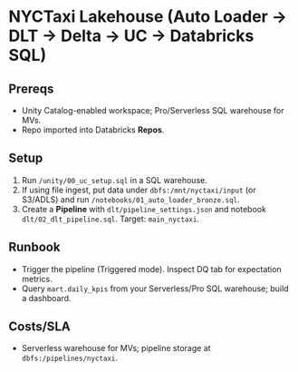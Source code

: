 # NYCTaxi Lakehouse (Auto Loader → DLT → Delta → UC → Databricks SQL)

## Prereqs
- Unity Catalog-enabled workspace; Pro/Serverless SQL warehouse for MVs.
- Repo imported into Databricks **Repos**.

## Setup
1. Run `/unity/00_uc_setup.sql` in a SQL warehouse.
2. If using file ingest, put data under `dbfs:/mnt/nyctaxi/input` (or S3/ADLS) and run `/notebooks/01_auto_loader_bronze.sql`.
3. Create a **Pipeline** with `dlt/pipeline_settings.json` and notebook `dlt/02_dlt_pipeline.sql`. Target: `main_nyctaxi`.

## Runbook
- Trigger the pipeline (Triggered mode). Inspect DQ tab for expectation metrics.
- Query `mart.daily_kpis` from your Serverless/Pro SQL warehouse; build a dashboard.

## Costs/SLA
- Serverless warehouse for MVs; pipeline storage at `dbfs:/pipelines/nyctaxi`.
